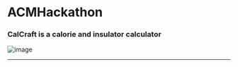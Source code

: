 # ACMHackathon
### CalCraft is a calorie and insulator calculator 
![image](https://github.com/sierrajanson/ACMHackathon/blob/main/LogoCalCraft.png)
***
